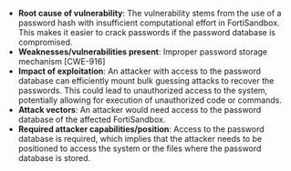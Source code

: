- **Root cause of vulnerability**: The vulnerability stems from the use of a password hash with insufficient computational effort in FortiSandbox. This makes it easier to crack passwords if the password database is compromised.
- **Weaknesses/vulnerabilities present**:  Improper password storage mechanism [CWE-916]
- **Impact of exploitation**: An attacker with access to the password database can efficiently mount bulk guessing attacks to recover the passwords. This could lead to unauthorized access to the system, potentially allowing for execution of unauthorized code or commands.
- **Attack vectors**: An attacker would need access to the password database of the affected FortiSandbox.
- **Required attacker capabilities/position**: Access to the password database is required, which implies that the attacker needs to be positioned to access the system or the files where the password database is stored.